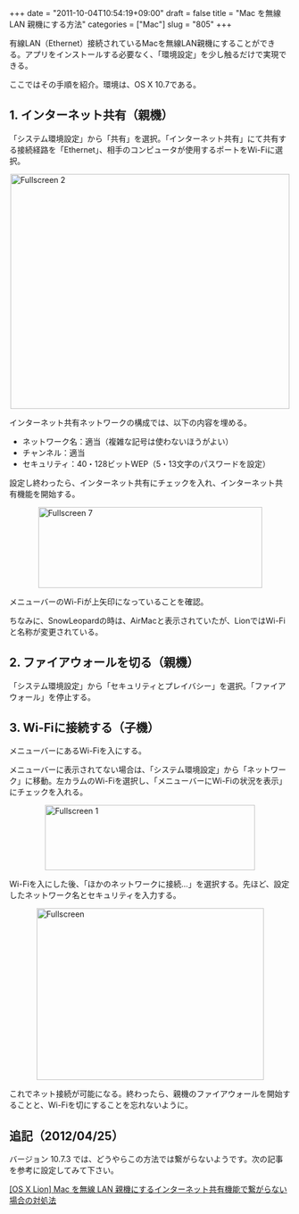 +++
date = "2011-10-04T10:54:19+09:00"
draft = false
title = "Mac を無線 LAN 親機にする方法"
categories = ["Mac"]
slug = "805"
+++

有線LAN（Ethernet）接続されているMacを無線LAN親機にすることができる。アプリをインストールする必要なく、「環境設定」を少し触るだけで実現できる。

ここではその手順を紹介。環境は、OS X 10.7である。

<h2>1. インターネット共有（親機）</h2>

「システム環境設定」から「共有」を選択。「インターネット共有」にて共有する接続経路を「Ethernet」、相手のコンピュータが使用するポートをWi-Fiに選択。

<img style="display:block; margin-left:auto; margin-right:auto;" src="/images/2011/10/Fullscreen-2.jpeg" alt="Fullscreen 2" title="Fullscreen-2.jpeg" border="0" width="500" height="421" />

インターネット共有ネットワークの構成では、以下の内容を埋める。

<ul>
<li>ネットワーク名：適当（複雑な記号は使わないほうがよい）</li>
<li>チャンネル：適当</li>
<li>セキュリティ：40・128ビットWEP（5・13文字のパスワードを設定）</li>
</ul>

設定し終わったら、インターネット共有にチェックを入れ、インターネット共有機能を開始する。

<img style="display:block; margin-left:auto; margin-right:auto;" src="/images/2011/10/Fullscreen-7.jpeg" alt="Fullscreen 7" title="Fullscreen-7.jpeg" border="0" width="401" height="145" />

メニューバーのWi-Fiが上矢印になっていることを確認。

ちなみに、SnowLeopardの時は、AirMacと表示されていたが、LionではWi-Fiと名称が変更されている。

<h2>2. ファイアウォールを切る（親機）</h2>

「システム環境設定」から「セキュリティとプレイバシー」を選択。「ファイアウォール」を停止する。

<h2>3. Wi-Fiに接続する（子機）</h2>

メニューバーにあるWi-Fiを入にする。

メニューバーに表示されてない場合は、「システム環境設定」から「ネットワーク」に移動。左カラムのWi-Fiを選択し、「メニューバーにWi-Fiの状況を表示」にチェックを入れる。

<img style="display:block; margin-left:auto; margin-right:auto;" src="/images/2011/10/Fullscreen-1.png" alt="Fullscreen 1" title="Fullscreen-1.png" border="0" width="376" height="117" />

Wi-Fiを入にした後、「ほかのネットワークに接続...」を選択する。先ほど、設定したネットワーク名とセキュリティを入力する。

<img style="display:block; margin-left:auto; margin-right:auto;" src="/images/2011/10/Fullscreen.png" alt="Fullscreen" title="Fullscreen.png" border="0" width="407" height="308" />

これでネット接続が可能になる。終わったら、親機のファイアウォールを開始することと、Wi-Fiを切にすることを忘れないように。


<h2>追記（2012/04/25）</h2>

バージョン 10.7.3 では、どうやらこの方法では繋がらないようです。次の記事を参考に設定してみて下さい。

<a href="http://rakuishi.com/mac/3516/" target="_blank">[OS X Lion] Mac を無線 LAN 親機にするインターネット共有機能で繋がらない場合の対処法</a>

